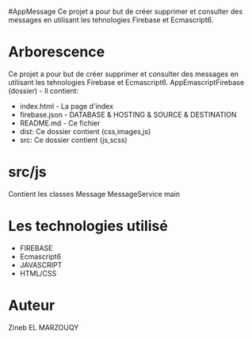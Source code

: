 #AppMessage
Ce projet a pour but de créer supprimer et consulter des messages en utilisant les tehnologies Firebase et Ecmascript6.
# Arborescence 
Ce projet a pour but de créer supprimer et consulter des messages en utilisant les tehnologies Firebase et Ecmascript6.
AppEmascriptFirebase (dossier) - Il contient:
- index.html - La page d'index
- firebase.json - DATABASE & HOSTING & SOURCE & DESTINATION
- README.md - Ce fichier
- dist: Ce dossier contient (css,images,js)
- src: Ce dossier contient (js,scss)



# src/js 
Contient les classes Message MessageService main


# Les technologies utilisé
- FIREBASE
- Ecmascript6 
- JAVASCRIPT
- HTML/CSS


# Auteur
Zineb EL MARZOUQY

